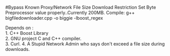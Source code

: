 #Bypass Known Proxy/Network File Size Download Restriction
Set Byte Preprocessor value properly..Currently 200MB.
Compile: g++ bigfiledownloader.cpp -o biggie -lboost_regex

Depends on : <br/>1. C++ Boost Library
<br/>		2. GNU project C and C++ compiler.	
		3. Curl.
		4. A Stupid Network Admin who says don't exceed a file size during downloads.
